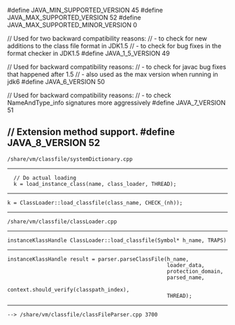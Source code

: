 #define JAVA_MIN_SUPPORTED_VERSION        45
#define JAVA_MAX_SUPPORTED_VERSION        52
#define JAVA_MAX_SUPPORTED_MINOR_VERSION  0

// Used for two backward compatibility reasons:
// - to check for new additions to the class file format in JDK1.5
// - to check for bug fixes in the format checker in JDK1.5
#define JAVA_1_5_VERSION                  49

// Used for backward compatibility reasons:
// - to check for javac bug fixes that happened after 1.5
// - also used as the max version when running in jdk6
#define JAVA_6_VERSION                    50

// Used for backward compatibility reasons:
// - to check NameAndType_info signatures more aggressively
#define JAVA_7_VERSION                    51

// Extension method support.
#define JAVA_8_VERSION                    52
-----
    /share/vm/classfile/systemDictionary.cpp
-----
      // Do actual loading
      k = load_instance_class(name, class_loader, THREAD);
-----
    k = ClassLoader::load_classfile(class_name, CHECK_(nh));
-----
    /share/vm/classfile/classLoader.cpp
-----
    instanceKlassHandle ClassLoader::load_classfile(Symbol* h_name, TRAPS) 
-----
    instanceKlassHandle result = parser.parseClassFile(h_name,
                                                       loader_data,
                                                       protection_domain,
                                                       parsed_name,
                                                       context.should_verify(classpath_index),
                                                       THREAD);

-----
    --> /share/vm/classfile/classFileParser.cpp 3700


